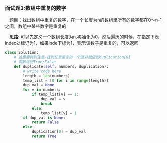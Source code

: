 ### 面试题3:数组中重复的数字

&emsp;题目：找出数组中重复的数字，在一个长度为n的数组里所有的数字都在0～n-1之间，数组中某些数字是重复的

&emsp;**思路**: 可以先定义一个数组长度为n,初始化为0，然后遍历的时候，在指定下表index处标记为1，如果inde下标为1，表示该数子是重复的，可以返回


```python
class Solution:
    # 这里要特别注意~找到任意重复的一个值并赋值到duplication[0]
    # 函数返回True/False
    def duplicate(self, numbers, duplication):
        # write code here
        length = len(numbers)
        temp_list = [0 for i in range(length)]
        dup_val = None
        for v in numbers:
            if temp_list[v] == 1:
                dup_val = v
                break
            else:
                temp_list[v] = 1
        if dup_val is None:
            return False
        else:
            duplication[0] = dup_val
            return True
```
